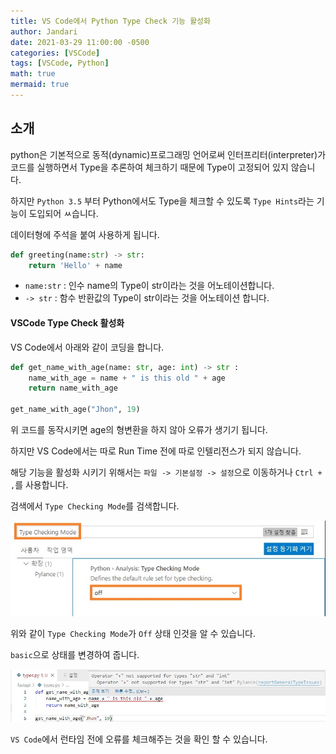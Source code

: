 ```yaml
---
title: VS Code에서 Python Type Check 기능 활성화
author: Jandari
date: 2021-03-29 11:00:00 -0500
categories: [VSCode]
tags: [VSCode, Python]
math: true
mermaid: true
---
```


## 소개

python은 기본적으로 동적(dynamic)프로그래밍 언어로써 인터프리터(interpreter)가 코드를 실행하면서 Type을 추론하여 체크하기 때문에 Type이 고정되어 있지 않습니다.

하지만 `Python 3.5` 부터 Python에서도 Type을 체크할 수 있도록 `Type Hints`라는 기능이 도입되어 ㅆ습니다.

데이터형에 주석을 붙여 사용하게 됩니다.

```py
def greeting(name:str) -> str:
    return 'Hello' + name
```

* `name:str` : 인수 name의 Type이 str이라는 것을 어노테이션합니다.
* `-> str` : 함수 반환값의 Type이 str이라는 것을 어노테이션 합니다.

#### VSCode Type Check 활성화

VS Code에서 아래와 같이 코딩을 합니다.


```py
def get_name_with_age(name: str, age: int) -> str : 
    name_with_age = name + " is this old " + age
    return name_with_age

get_name_with_age("Jhon", 19)
```

위 코드를 동작시키면 age의 형변환을 하지 않아 오류가 생기기 됩니다.

하지만 VS Code에서는 따로 Run Time 전에 따로 인텔리전스가 되지 않습니다.

해당 기능을 활성화 시키기 위해서는 `파일 -> 기본설정 -> 설정`으로 이동하거나 `Ctrl + ,`를 사용합니다.

검색에서 `Type Checking Mode`를 검색합니다.

![image](/assets/img/post/2022-03-29-python-typecheck-vscode/1.jpg)

위와 같이 `Type Checking Mode`가 `Off` 상태 인것을 알 수 있습니다.

`basic`으로 상태를 변경하여 줍니다.

![image](/assets/img/post/2022-03-29-python-typecheck-vscode/2.jpg)

`VS Code`에서 런타임 전에 오류를 체크해주는 것을 확인 할 수 있습니다.